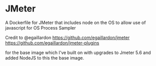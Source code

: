 # JMeter
A Dockerfile for JMeter that includes node on the OS to allow use of javascript for OS Process Sampler 

Credit to @egaillardon 
https://github.com/egaillardon/jmeter
https://github.com/egaillardon/jmeter-plugins 

for the base image which I've built on with upgrades to Jmeter 5.6 and added NodeJS to this the base image.

